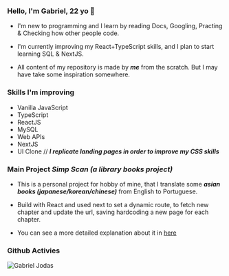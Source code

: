 ### Hello, I'm Gabriel, 22 yo 👋
- I'm new to programming and I learn by reading Docs, Googling, Practing & Checking how other people code.

- I'm currently improving my React+TypeScript skills, and I plan to start learning SQL & NextJS.

- All content of my repository is made by ***me*** from the scratch. But I may have take some inspiration somewhere.

### Skills I'm improving
- Vanilla JavaScript
- TypeScript
- ReactJS
- MySQL
- Web APIs
- NextJS
- UI Clone //
***I replicate landing pages in order to improve my CSS skills***

### Main Project ***Simp Scan (a library books project)***
- This is a personal project for hobby of mine, that I translate some ***asian books (japanese/korean/chinese)*** from English to Portuguese.

- Build with React and used next to set a dynamic route, to fetch new chapter and update the url, saving hardcoding a new page for each chapter.

- You can see a more detailed explanation about it in [here](https://github.com/dotdott/novel-scan)


### Github Activies
![Gabriel Jodas](https://github-readme-stats.vercel.app/api?username=dotdott)
